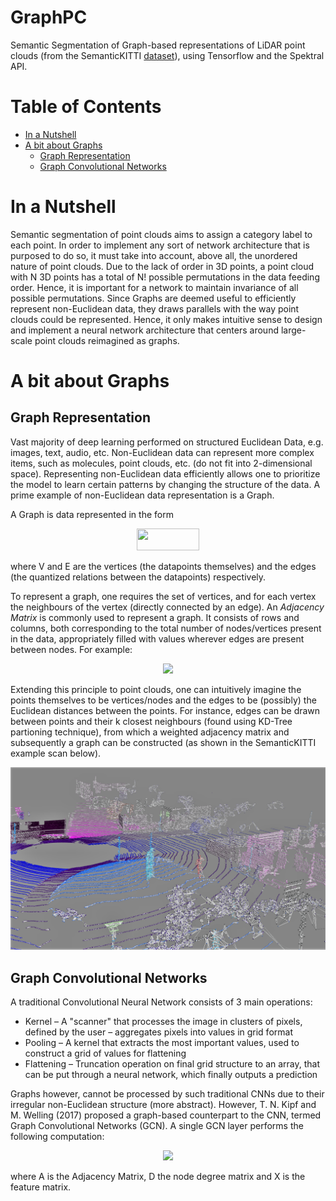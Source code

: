 # GraphPC

Semantic Segmentation of Graph-based representations of LiDAR point clouds (from the  SemanticKITTI [dataset](http://www.semantic-kitti.org/dataset.html)), using Tensorflow and the Spektral API.

# Table of Contents

-  [In a Nutshell](#in-a-nutshell)
-  [A bit about Graphs](#a-bit-about-graphs)
    -  [Graph Representation](#graph-representation)
    -  [Graph Convolutional Networks](#graph-convolutional-networks)

# In a Nutshell

Semantic segmentation of point clouds aims to assign a category label to each point. In order to implement any sort of network architecture that is purposed to do so, it must take into account, above all, the unordered nature of point clouds. Due to the lack of order in 3D points, a point cloud with N 3D points has a total of N! possible permutations in the data feeding order. Hence, it is important for a network to maintain invariance of all possible permutations. Since Graphs are deemed useful to efficiently represent non-Euclidean data, they draws parallels with the way point clouds could be represented. Hence, it only makes intuitive sense to design and implement a neural network architecture that centers around large-scale point clouds reimagined as graphs.

# A bit about Graphs

## Graph Representation

Vast majority of deep learning performed on structured Euclidean Data, e.g. images, text, audio, etc. 
Non-Euclidean data can represent more complex items, such as molecules, point clouds, etc. (do not fit into 2-dimensional space). Representing non-Euclidean data efficiently allows one to prioritize the model to learn certain patterns by changing the structure of the data. A prime example of non-Euclidean data representation is a Graph.


A Graph is data represented in the form
<p align="center">
<img height="35" width="100" src="https://render.githubusercontent.com/render/math?math=G = (V, E)">
</p>

where V and E are the vertices (the datapoints themselves) and the edges (the quantized relations between the datapoints) respectively. 

To represent a graph, one requires the set of vertices, and for each vertex the neighbours of the vertex (directly connected by an edge). An *Adjacency Matrix* is commonly used to represent a graph. It consists of rows and columns, both corresponding to the total number of nodes/vertices present in the data, appropriately filled with values wherever edges are present between nodes. For example:

<p align="center">
<img src="https://static.javatpoint.com/tutorial/graph-theory/images/graph-representations1.png">
</p>

Extending this principle to point clouds, one can intuitively imagine the points themselves to be vertices/nodes and the edges to be (possibly) the Euclidean distances between the points. For instance, edges can be drawn between points and their k closest neighbours (found using KD-Tree partioning technique), from which a weighted adjacency matrix and subsequently a graph can be constructed (as shown in the SemanticKITTI example scan below).
<p align="center">
<img src="vis_output/semkitti_graph.png">
</p>

## Graph Convolutional Networks

A traditional Convolutional Neural Network consists of 3 main operations: 
- Kernel – A "scanner" that processes the image in clusters of pixels, defined by the user – aggregates pixels into values in grid format 
- Pooling – A kernel that extracts the most important values, used to construct a grid of values for flattening 
- Flattening – Truncation operation on final grid structure to an array, that can be put through a neural network, which finally outputs a prediction 

Graphs however, cannot be processed by such traditional CNNs due to their irregular non-Euclidean structure (more abstract). However, T. N. Kipf and M. Welling (2017) proposed a graph-based counterpart to the CNN, termed Graph Convolutional Networks (GCN).
A single GCN layer performs the following computation:

<p align="center">
<img src="https://render.githubusercontent.com/render/math?math=X' = \sigma(D^{-1/2}AD^{-1/2}XW%2Bb)">
</p>

where A is the Adjacency Matrix, D the node degree matrix and X is the feature matrix.

